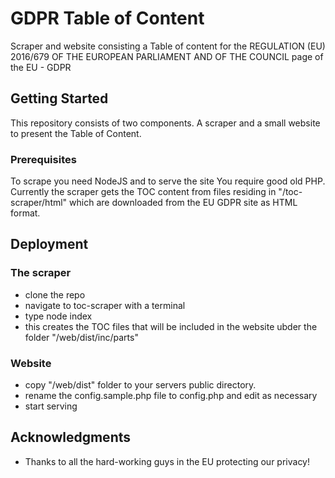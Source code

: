 # GDPR Table of Content

Scraper and website consisting a Table of content for the REGULATION (EU) 2016/679 OF THE EUROPEAN PARLIAMENT AND OF THE COUNCIL page of the EU - GDPR

## Getting Started

This repository consists of two components. A scraper and a small website to present the Table of Content.

### Prerequisites

To scrape you need NodeJS and to serve the site You require good old PHP. Currently the scraper gets the TOC content from files residing in "/toc-scraper/html" which are downloaded from the EU GDPR site as HTML format.

## Deployment

### The scraper
- clone the repo
- navigate to toc-scraper with a terminal
- type node index
- this creates the TOC files that will be included in the website ubder the folder "/web/dist/inc/parts"

### Website
- copy "/web/dist" folder to your servers public directory.
- rename the config.sample.php file to config.php and edit as necessary
- start serving

## Acknowledgments

* Thanks to all the hard-working guys in the EU protecting our privacy!
